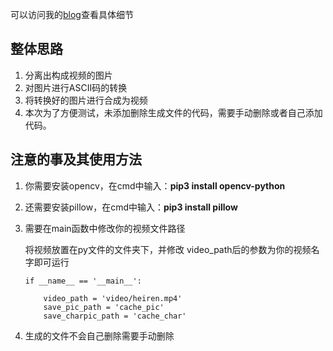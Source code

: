 可以访问我的[blog](https://hongcyu.cn/posts/43462.html)查看具体细节

## 整体思路

1. 分离出构成视频的图片
2. 对图片进行ASCII码的转换
3. 将转换好的图片进行合成为视频
4. 本次为了方便测试，未添加删除生成文件的代码，需要手动删除或者自己添加代码。

## 注意的事及其使用方法

1. 你需要安装opencv，在cmd中输入：**pip3 install opencv-python**

2. 还需要安装pillow，在cmd中输入：**pip3 install pillow**

3. 需要在main函数中修改你的视频文件路径

   将视频放置在py文件的文件夹下，并修改 video_path后的参数为你的视频名字即可运行

   ```
   if __name__ == '__main__':
       
       video_path = 'video/heiren.mp4'
       save_pic_path = 'cache_pic'
       save_charpic_path = 'cache_char'
   ```

   

4. 生成的文件不会自己删除需要手动删除
